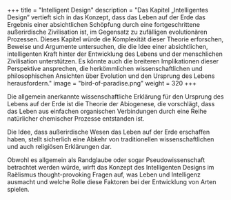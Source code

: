 +++
title = "Intelligent Design"
description = "Das Kapitel „Intelligentes Design“ vertieft sich in das Konzept, dass das Leben auf der Erde das Ergebnis einer absichtlichen Schöpfung durch eine fortgeschrittene außerirdische Zivilisation ist, im Gegensatz zu zufälligen evolutionären Prozessen. Dieses Kapitel würde die Komplexität dieser Theorie erforschen, Beweise und Argumente untersuchen, die die Idee einer absichtlichen, intelligenten Kraft hinter der Entwicklung des Lebens und der menschlichen Zivilisation unterstützen. Es könnte auch die breiteren Implikationen dieser Perspektive ansprechen, die herkömmlichen wissenschaftlichen und philosophischen Ansichten über Evolution und den Ursprung des Lebens herausfordern."
image = "bird-of-paradise.png"
weight = 320
+++

Die allgemein anerkannte wissenschaftliche Erklärung für den Ursprung des Lebens auf der Erde ist die Theorie der Abiogenese, die vorschlägt, dass das Leben aus einfachen organischen Verbindungen durch eine Reihe natürlicher chemischer Prozesse entstanden ist.

Die Idee, dass außerirdische Wesen das Leben auf der Erde erschaffen haben, stellt sicherlich eine Abkehr von traditionellen wissenschaftlichen und auch religiösen Erklärungen dar.

Obwohl es allgemein als Randglaube oder sogar Pseudowissenschaft betrachtet werden würde, wirft das Konzept des Intelligenten Designs im Raëlismus thought-provoking Fragen auf, was Leben und Intelligenz ausmacht und welche Rolle diese Faktoren bei der Entwicklung von Arten spielen.